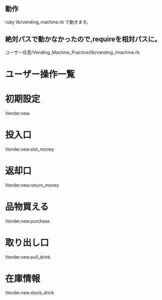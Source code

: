 ## 動作
ruby lib/vending_machine.rb
で動きます。
## 絶対パスで動かなかったので,requireを相対パスに。
 ユーザー任意/Vending_Machine_Practice/lib/vanding_/machine.rb
# ユーザー操作一覧
# 初期設定
Vender.new
# 投入口
Vender.new.slot_money
# 返却口
Vender.new.return_money
# 品物買える
Vender.new.purchase
# 取り出し口
Vender.new.pull_drink
# 在庫情報
Vender.new.stock_drink

